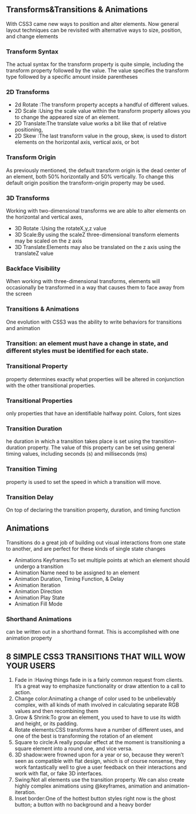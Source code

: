## Transforms&Transitions & Animations
With CSS3 came new ways to position and alter elements. Now general layout techniques can be revisited with alternative ways to size, position, and change elements
### Transform Syntax
The actual syntax for the transform property is quite simple, including the transform property followed by the value. The value specifies the transform type followed by a specific amount inside parentheses
### 2D Transforms 
* 2d Rotate :The transform property accepts a handful of different values. 
* 2D Scale :Using the scale value within the transform property allows you to change the appeared size of an element.
* 2D Translate:The translate value works a bit like that of relative positioning,
* 2D Skew :The last transform value in the group, skew, is used to distort elements on the horizontal axis, vertical axis, or bot
### Transform Origin
As previously mentioned, the default transform origin is the dead center of an element, both 50% horizontally and 50% vertically. To change this default origin position the transform-origin property may be used.
### 3D Transforms  
Working with two-dimensional transforms we are able to alter elements on the horizontal and vertical axes,
* 3D Rotate :Using the rotateX,y,z value
* 3D Scale:By using the scaleZ three-dimensional transform elements may be scaled on the z axis
* 3D Translate:Elements may also be translated on the z axis using the translateZ value
### Backface Visibility
When working with three-dimensional transforms, elements will occasionally be transformed in a way that causes them to face away from the screen
### Transitions & Animations
One evolution with CSS3 was the ability to write behaviors for transitions and animation
### Transition:  an element must have a change in state, and different styles must be identified for each state.
### Transitional Property
property determines exactly what properties will be altered in conjunction with the other transitional properties.
### Transitional Properties
only properties that have an identifiable halfway point. Colors, font sizes
### Transition Duration
he duration in which a transition takes place is set using the transition-duration property. The value of this property can be set using general timing values, including seconds (s) and milliseconds (ms)
### Transition Timing
property is used to set the speed in which a transition will move. 
### Transition Delay
On top of declaring the transition property, duration, and timing function
## Animations
Transitions do a great job of building out visual interactions from one state to another, and are perfect for these kinds of single state changes
* Animations Keyframes:To set multiple points at which an element should undergo a transition
* Animation Name  need to be assigned to an element
* Animation Duration, Timing Function, & Delay
* Animation Iteration
* Animation Direction
* Animation Play State
* Animation Fill Mode
### Shorthand Animations
can be written out in a shorthand format. This is accomplished with one animation property
## 8 SIMPLE CSS3 TRANSITIONS THAT WILL WOW YOUR USERS

1. Fade in :Having things fade in is a fairly common request from clients. It’s a great way to emphasize functionality or draw attention to a call to action.
2. Change color:Animating a change of color used to be unbelievably complex, with all kinds of math involved in calculating separate RGB values and then recombining them
3. Grow & Shrink:To grow an element, you used to have to use its width and height, or its padding.
4. Rotate elements:CSS transforms have a number of different uses, and one of the best is transforming the rotation of an element
5. Square to circle:A really popular effect at the moment is transitioning a square element into a round one, and vice versa.
6. 3D shadow:were frowned upon for a year or so, because they weren’t seen as compatible with flat design, which is of course nonsense, they work fantastically well to give a user feedback on their interactions and work with flat, or fake 3D interfaces.
7. Swing:Not all elements use the transition property. We can also create highly complex animations using @keyframes, animation and animation-iteration.
8. Inset border:One of the hottest button styles right now is the ghost button; a button with no background and a heavy border
